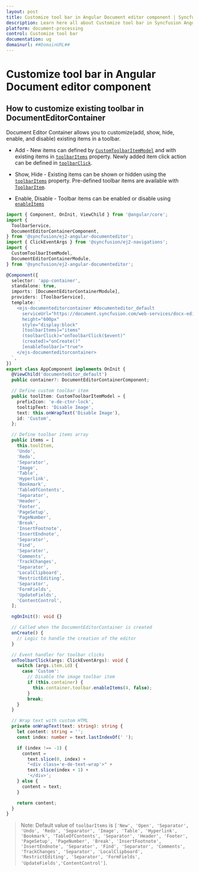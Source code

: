 ```yaml
---
layout: post
title: Customize tool bar in Angular Document editor component | Syncfusion
description: Learn here all about Customize tool bar in Syncfusion Angular Document editor component of Syncfusion Essential JS 2 and more.
platform: document-processing
control: Customize tool bar 
documentation: ug
domainurl: ##DomainURL##
---
```


# Customize tool bar in Angular Document editor component

## How to customize existing toolbar in DocumentEditorContainer

Document Editor Container allows you to customize(add, show, hide, enable, and disable) existing items in a toolbar.

* Add - New items can defined by [`CustomToolbarItemModel`](https://ej2.syncfusion.com/angular/documentation/api/document-editor/customToolbarItemModel/) and with existing items in [`toolbarItems`](https://ej2.syncfusion.com/angular/documentation/api/document-editor-container/#toolbaritems) property. Newly added item click action can be defined in [`toolbarClick`](https://ej2.syncfusion.com/angular/documentation/api/toolbar/clickEventArgs/).

* Show, Hide - Existing items can be shown or hidden using the [`toolbarItems`](https://ej2.syncfusion.com/angular/documentation/api/document-editor-container/#toolbaritems) property. Pre-defined toolbar items are available with [`ToolbarItem`](https://ej2.syncfusion.com/angular/documentation/api/document-editor/toolbarItem/).
* Enable, Disable -  Toolbar items can be enabled or disable using [`enableItems`](https://ej2.syncfusion.com/angular/documentation/api/document-editor-container/toolbar#enableitems)

```typescript
import { Component, OnInit, ViewChild } from '@angular/core';
import {
  ToolbarService,
  DocumentEditorContainerComponent,
} from '@syncfusion/ej2-angular-documenteditor';
import { ClickEventArgs } from '@syncfusion/ej2-navigations';
import {
  CustomToolbarItemModel,
  DocumentEditorContainerModule,
} from '@syncfusion/ej2-angular-documenteditor';

@Component({
  selector: 'app-container',
  standalone: true,
  imports: [DocumentEditorContainerModule],
  providers: [ToolbarService],
  template: `
    <ejs-documenteditorcontainer #documenteditor_default 
      serviceUrl="https://document.syncfusion.com/web-services/docx-editor/api/documenteditor/" 
      height="600px" 
      style="display:block" 
      [toolbarItems]="items" 
      (toolbarClick)="onToolbarClick($event)" 
      (created)="onCreate()" 
      [enableToolbar]="true">
    </ejs-documenteditorcontainer>
  `,
})
export class AppComponent implements OnInit {
  @ViewChild('documenteditor_default')
  public container?: DocumentEditorContainerComponent;

  // Define custom toolbar item
  public toolItem: CustomToolbarItemModel = {
    prefixIcon: 'e-de-ctnr-lock',
    tooltipText: 'Disable Image',
    text: this.onWrapText('Disable Image'),
    id: 'Custom',
  };

  // Define toolbar items array
  public items = [
    this.toolItem,
    'Undo',
    'Redo',
    'Separator',
    'Image',
    'Table',
    'Hyperlink',
    'Bookmark',
    'TableOfContents',
    'Separator',
    'Header',
    'Footer',
    'PageSetup',
    'PageNumber',
    'Break',
    'InsertFootnote',
    'InsertEndnote',
    'Separator',
    'Find',
    'Separator',
    'Comments',
    'TrackChanges',
    'Separator',
    'LocalClipboard',
    'RestrictEditing',
    'Separator',
    'FormFields',
    'UpdateFields',
    'ContentControl',
  ];

  ngOnInit(): void {}

  // Called when the DocumentEditorContainer is created
  onCreate() {
    // Logic to handle the creation of the editor
  }

  // Event handler for toolbar clicks
  onToolbarClick(args: ClickEventArgs): void {
    switch (args.item.id) {
      case 'Custom':
        // Disable the image toolbar item
        if (this.container) {
          this.container.toolbar.enableItems(4, false);
        }
        break;
    }
  }

  // Wrap text with custom HTML
  private onWrapText(text: string): string {
    let content: string = '';
    const index: number = text.lastIndexOf(' ');

    if (index !== -1) {
      content =
        text.slice(0, index) +
        "<div class='e-de-text-wrap'>" +
        text.slice(index + 1) +
        '</div>';
    } else {
      content = text;
    }

    return content;
  }
}
```

>Note: Default value of `toolbarItems` is `['New', 'Open', 'Separator', 'Undo', 'Redo', 'Separator', 'Image', 'Table', 'Hyperlink', 'Bookmark', 'TableOfContents', 'Separator', 'Header', 'Footer', 'PageSetup', 'PageNumber', 'Break', 'InsertFootnote', 'InsertEndnote', 'Separator', 'Find', 'Separator', 'Comments', 'TrackChanges', 'Separator', 'LocalClipboard', 'RestrictEditing', 'Separator', 'FormFields', 'UpdateFields','ContentControl']`.
